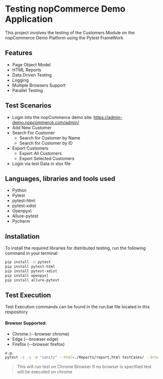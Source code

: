# Testing nopCommerce Demo Application
This project involves the testing of the Customers Module on the nopCommerce Demo Platform using the Pytest FrameWork

## Features
- Page Object Model
- HTML Reports
- Data Driven Testing
- Logging
- Multiple Browsers Support
- Parallel Testing

## Test Scenarios
- Login into the nopCommerce demo site: https://admin-demo.nopcommerce.com/admin/
- Add New Customer
- Search For Customer
   - Search for Customer by Name
   - Search for Customer by ID
- Export Customers
     - Export All Customers
     - Export Selected Customers
- Login via test Data in xlsx file

## Languages, libraries and tools used
- Python
- Pytest
- pytest-html
- pytest-xdist
- Openpyxl
- Allure-pytest
- Pycharm

## Installation
To install the required libraries for distributed testing, run the following command in your terminal:
```bash
pip install -U pytest
pip install pytest-html
pip install pytest-xdist
pip install openpyxl
pip install allure-pytest
```

## Test Execution
Test Execution commands can be found in the run.bat file located in this respository 

#### Browser Supported:
- Chrome (--browser chrome)
- Edge (--browser edge)
- Firefox (--browser firefox)
  
```bash
e.g.
pytest -s -v -m "sanity" --html=./Reports/report.html testCases/ --browser chrome
```
> This will run test on Chrome Browser
> If no browser is specified test will be executed on chrome
